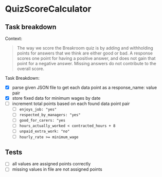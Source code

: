 # QuizScoreCalculator

## Task breakdown
Context:
> The way we score the Breakroom quiz is by adding and withholding points for answers that we think are either good or bad. A response scores one point for having a positive answer, and does not gain that point for a negative answer. Missing answers do not contribute to the overall score.

Task Breakdown:
- [x] parse given JSON file to get each data point as a response_name: value pair
- [x] store fixed data for minimum wages by date
- [ ] increment total points based on each found data point pair
  - [ ] `enjoys_job: "yes"`
  - [ ] `respected_by_managers: "yes"`
  - [ ] `good_for_carers: "yes`
  - [ ] `hours_actually_worked < contracted_hours + 8`
  - [ ] `unpaid_extra_work: "no"`
  - [ ] `hourly_rate >= minimum_wage`

## Tests
- [ ] all values are assigned points correctly
- [ ] missing values in file are not assigned points